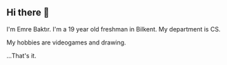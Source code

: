 ## Hi there 👋

I'm Emre Baktır. I'm a 19 year old freshman in Bilkent. My department is CS. 

My hobbies are videogames and drawing.

...That's it.
